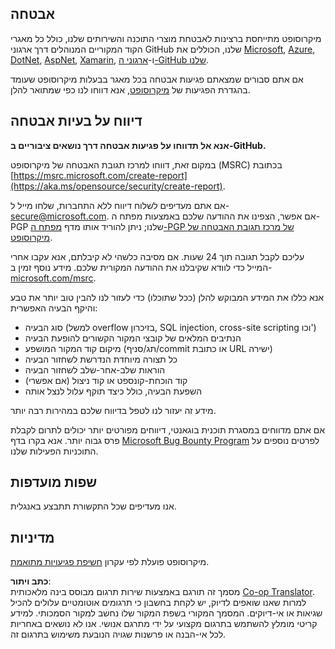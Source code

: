 <!--
CO_OP_TRANSLATOR_METADATA:
{
  "original_hash": "2d33a71bed73d6daee78e2d473ece975",
  "translation_date": "2025-07-09T06:54:43+00:00",
  "source_file": "SECURITY.md",
  "language_code": "he"
}
-->
## אבטחה

מיקרוסופט מתייחסת ברצינות לאבטחת מוצרי התוכנה והשירותים שלנו, כולל כל מאגרי הקוד המקוריים המנוהלים דרך ארגוני GitHub שלנו, הכוללים את [Microsoft](https://github.com/microsoft), [Azure](https://github.com/Azure), [DotNet](https://github.com/dotnet), [AspNet](https://github.com/aspnet), [Xamarin](https://github.com/xamarin), ו-[ארגוני ה-GitHub שלנו](https://opensource.microsoft.com/).

אם אתם סבורים שמצאתם פגיעות אבטחה בכל מאגר בבעלות מיקרוסופט שעומד בהגדרת הפגיעות של [מיקרוסופט](https://aka.ms/opensource/security/definition), אנא דווחו לנו כפי שמתואר להלן.

## דיווח על בעיות אבטחה

**אנא אל תדווחו על פגיעות אבטחה דרך נושאים ציבוריים ב-GitHub.**

במקום זאת, דווחו למרכז תגובת האבטחה של מיקרוסופט (MSRC) בכתובת [https://msrc.microsoft.com/create-report](https://aka.ms/opensource/security/create-report).

אם אתם מעדיפים לשלוח דיווח ללא התחברות, שלחו מייל ל-[secure@microsoft.com](mailto:secure@microsoft.com). אם אפשר, הצפינו את ההודעה שלכם באמצעות מפתח ה-PGP שלנו; ניתן להוריד אותו מדף [מפתח ה-PGP של מרכז תגובת האבטחה של מיקרוסופט](https://aka.ms/opensource/security/pgpkey).

עליכם לקבל תגובה תוך 24 שעות. אם מסיבה כלשהי לא קיבלתם, אנא עקבו אחרי המייל כדי לוודא שקיבלנו את ההודעה המקורית שלכם. מידע נוסף זמין ב-[microsoft.com/msrc](https://aka.ms/opensource/security/msrc).

אנא כללו את המידע המבוקש להלן (ככל שתוכלו) כדי לעזור לנו להבין טוב יותר את טבע והיקף הבעיה האפשרית:

  * סוג הבעיה (למשל overflow בזיכרון, SQL injection, cross-site scripting וכו')
  * הנתיבים המלאים של קובצי המקור הקשורים להופעת הבעיה
  * מיקום קוד המקור המושפע (תג/סניף/commit או כתובת URL ישירה)
  * כל תצורה מיוחדת הנדרשת לשחזור הבעיה
  * הוראות שלב-אחר-שלב לשחזור הבעיה
  * קוד הוכחת-קונספט או קוד ניצול (אם אפשרי)
  * השפעת הבעיה, כולל כיצד תוקף עלול לנצל אותה

מידע זה יעזור לנו לטפל בדיווח שלכם במהירות רבה יותר.

אם אתם מדווחים במסגרת תוכנית בוגאנטי, דיווחים מפורטים יותר יכולים לתרום לקבלת פרס גבוה יותר. אנא בקרו בדף [Microsoft Bug Bounty Program](https://aka.ms/opensource/security/bounty) לפרטים נוספים על התוכניות הפעילות שלנו.

## שפות מועדפות

אנו מעדיפים שכל התקשורת תתבצע באנגלית.

## מדיניות

מיקרוסופט פועלת לפי עקרון [חשיפת פגיעויות מתואמת](https://aka.ms/opensource/security/cvd).

**כתב ויתור**:  
מסמך זה תורגם באמצעות שירות תרגום מבוסס בינה מלאכותית [Co-op Translator](https://github.com/Azure/co-op-translator). למרות שאנו שואפים לדיוק, יש לקחת בחשבון כי תרגומים אוטומטיים עלולים להכיל שגיאות או אי-דיוקים. המסמך המקורי בשפת המקור שלו נחשב למקור הסמכותי. למידע קריטי מומלץ להשתמש בתרגום מקצועי על ידי מתרגם אנושי. אנו לא נושאים באחריות לכל אי-הבנה או פרשנות שגויה הנובעת משימוש בתרגום זה.